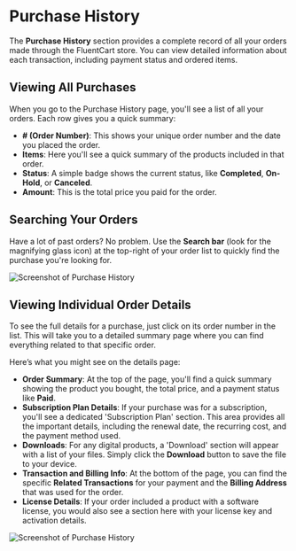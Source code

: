 # Purchase History

The **Purchase History** section provides a complete record of all your orders made through the FluentCart store. You can view detailed information about each transaction, including payment status and ordered items.

## Viewing All Purchases

When you go to the Purchase History page, you'll see a list of all your orders. Each row gives you a quick summary:

* **# (Order Number)**: This shows your unique order number and the date you placed the order.
* **Items**: Here you'll see a quick summary of the products included in that order.
* **Status**: A simple badge shows the current status, like **Completed**, **On-Hold**, or **Canceled**.
* **Amount**: This is the total price you paid for the order.

## Searching Your Orders

Have a lot of past orders? No problem. Use the **Search bar** (look for the magnifying glass icon) at the top-right of your order list to quickly find the purchase you're looking for.

![Screenshot of Purchase History](/images/customer-dashboard/purchase-history/purchase-history-1.png)


## Viewing Individual Order Details

To see the full details for a purchase, just click on its order number in the list. This will take you to a detailed summary page where you can find everything related to that specific order.

Here’s what you might see on the details page:

* **Order Summary**: At the top of the page, you'll find a quick summary showing the product you bought, the total price, and a payment status like **Paid**.
* **Subscription Plan Details**: If your purchase was for a subscription, you'll see a dedicated 'Subscription Plan' section. This area provides all the important details, including the renewal date, the recurring cost, and the payment method used.
* **Downloads**: For any digital products, a 'Download' section will appear with a list of your files. Simply click the **Download** button to save the file to your device.
* **Transaction and Billing Info**: At the bottom of the page, you can find the specific **Related Transactions** for your payment and the **Billing Address** that was used for the order.
* **License Details**: If your order included a product with a software license, you would also see a section here with your license key and activation details.


![Screenshot of Purchase History](/images/customer-dashboard/purchase-history/purchase-history-2.png)
